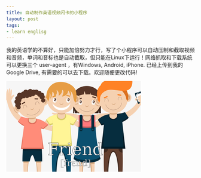 ```yaml
---
title: 自动制作英语视频闪卡的小程序
layout: post
tags:
- learn englisg
---
```


我的英语学的不算好，只能加倍努力才行，写了个小程序可以自动压制和截取视频和音频，单词和音标也是自动截取，但只能在Linux下运行！网络抓取和下载系统 可以更换三个 user-agent ，有Windows, Android, iPhone. 已经上传到我的Google Drive, 有需要的可以去下载。欢迎随便更改代码!

![](/images/english.png)



